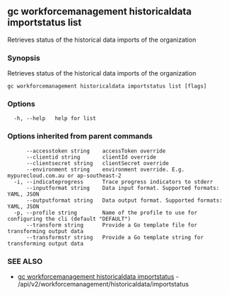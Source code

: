 ## gc workforcemanagement historicaldata importstatus list

Retrieves status of the historical data imports of the organization

### Synopsis

Retrieves status of the historical data imports of the organization

```
gc workforcemanagement historicaldata importstatus list [flags]
```

### Options

```
  -h, --help   help for list
```

### Options inherited from parent commands

```
      --accesstoken string    accessToken override
      --clientid string       clientId override
      --clientsecret string   clientSecret override
      --environment string    environment override. E.g. mypurecloud.com.au or ap-southeast-2
  -i, --indicateprogress      Trace progress indicators to stderr
      --inputformat string    Data input format. Supported formats: YAML, JSON
      --outputformat string   Data output format. Supported formats: YAML, JSON
  -p, --profile string        Name of the profile to use for configuring the cli (default "DEFAULT")
      --transform string      Provide a Go template file for transforming output data
      --transformstr string   Provide a Go template string for transforming output data
```

### SEE ALSO

* [gc workforcemanagement historicaldata importstatus](gc_workforcemanagement_historicaldata_importstatus.html)	 - /api/v2/workforcemanagement/historicaldata/importstatus


